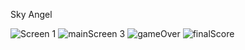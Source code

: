 Sky Angel

![Screen 1](https://github.com/user-attachments/assets/69f09bcd-752c-4707-94df-84b0650d74e5)
![mainScreen 3](https://github.com/user-attachments/assets/373ef4f4-1640-4fc6-89e8-eeeffaa8f15c)
![gameOver](https://github.com/user-attachments/assets/4e46e24e-d3b8-4b22-b01d-43da1b0b1cad)
![finalScore](https://github.com/user-attachments/assets/6b44c774-7976-4db9-b32b-8f8358eaef48)
